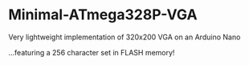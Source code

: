 # Minimal-ATmega328P-VGA
Very lightweight implementation of 320x200 VGA on an Arduino Nano

...featuring a 256 character set in FLASH memory!
